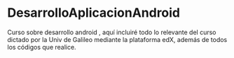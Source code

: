 # DesarrolloAplicacionAndroid

Curso sobre desarrollo android , aquí incluiré todo lo relevante del curso dictado por la Univ de Galileo mediante la plataforma edX,
además de todos los códigos que realice.
